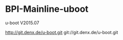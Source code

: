 # BPI-Mainline-uboot

  u-boot V2015.07

  http://git.denx.de/u-boot.git
  git://git.denx.de/u-boot.git
